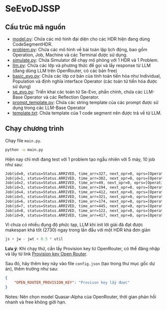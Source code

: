 # SeEvoDJSSP
## Cấu trúc mã nguồn
* [model.py](./model.py): Chứa các mô hình đại diện cho các HDR  hiện đang dùng CodeSegmentHDR.
* [problem.py](./problem.py): Chứa các mô hình về bài toán lập lịch động, bao gồm Operation, Job, Machine và các Terminal được sử dụng.
* [simulate.py](./simulate.py): Chứa Simulator để chạy mô phỏng với 1 HDR và 1 Problem.
* [llm.py](./llm.py): Chứa các lớp và phương thức để gọi và lấy response từ LLM (đang dùng LLM trên OpenRouter, có các bản free)
* [basic_evo.py](./basic_evo.py): Chứa các lớp cơ bản của tính toán tiến hóa như Individual, Population và định
nghĩa interface Operator (các toán tử tiến hóa được sử dụng)
* [se_evo.py](./se_evo.py): Triển khai các toán tử Se-Evo, phần chính, chứa các LLM-Base Operator và các Reflection Operator.
* [prompt_template.py](./prompt_template.py): Chứa các string template của các prompt được sử dụng trong các LLM-Base Operator
* [template.txt](./template.txt): Chứa template của 1 code segment nên được trả về từ LLM.
## Chạy chương trình
Chạy file `main.py`.
```bash
python -u main.py
```

Hiện nay chỉ mới đang test với 1 problem tạo ngẫu nhiên với 5 máy, 10 job như sau:
```txt
Job(id=0, status=Status.ARRIVED, time_arr=327, next_opr=0, oprs=[Operation(deadline=26, available_machines=[1:105.0, 0:559.0, 2:90.0, ])])
Job(id=1, status=Status.ARRIVED, time_arr=302, next_opr=0, oprs=[Operation(deadline=33, available_machines=[0:224.0, ]), Operation(deadline=272, available_machines=[1:666.0, ]), Operation(deadline=991, available_machines=[1:164.0, 3:433.0, 2:349.0, 0:285.0, ]), Operation(deadline=1151, available_machines=[2:95.0, 0:390.0, ])])
Job(id=2, status=Status.ARRIVED, time_arr=49, next_opr=0, oprs=[Operation(deadline=353, available_machines=[0:550.0, 2:128.0, 1:388.0, ]), Operation(deadline=434, available_machines=[2:72.0, 3:47.0, 0:234.0, ]), Operation(deadline=731, available_machines=[1:104.0, ])])   
Job(id=3, status=Status.ARRIVED, time_arr=194, next_opr=0, oprs=[Operation(deadline=465, available_machines=[1:215.0, 3:274.0, 2:664.0, ]), Operation(deadline=539, available_machines=[1:474.0, 0:389.0, ]), Operation(deadline=816, available_machines=[2:235.0, 0:33.0, ])]) 
Job(id=4, status=Status.ARRIVED, time_arr=412, next_opr=0, oprs=[Operation(deadline=411, available_machines=[0:218.0, 3:512.0, 1:406.0, ]), Operation(deadline=1070, available_machines=[1:575.0, 3:552.0, 0:270.0, 2:599.0, ]), Operation(deadline=1509, available_machines=[2:94.0, 0:49.0, 3:113.0, 1:157.0, ])])
Job(id=5, status=Status.ARRIVED, time_arr=321, next_opr=0, oprs=[Operation(deadline=697, available_machines=[0:542.0, 1:258.0, 2:567.0, 3:12.0, ]), Operation(deadline=1394, available_machines=[2:657.0, ])])
Job(id=6, status=Status.ARRIVED, time_arr=174, next_opr=0, oprs=[Operation(deadline=301, available_machines=[1:513.0, 3:183.0, 0:520.0, 2:109.0, ])])
Job(id=7, status=Status.ARRIVED, time_arr=445, next_opr=0, oprs=[Operation(deadline=655, available_machines=[1:166.0, 3:553.0, ]), Operation(deadline=1199, available_machines=[2:501.0, ]), Operation(deadline=1219, available_machines=[2:315.0, ])])
Job(id=8, status=Status.ARRIVED, time_arr=122, next_opr=0, oprs=[Operation(deadline=247, available_machines=[0:498.0, ])])
Job(id=9, status=Status.ARRIVED, time_arr=417, next_opr=0, oprs=[Operation(deadline=546, available_machines=[1:487.0, 2:563.0, ])])  
```

Vì chưa có nhiều đụng độ phức tạp, LLM khi init lời giải đã đạt được makespan khá tốt (2730) ngay trong lần đầu
với một HDR khá đơn giản
```python
js + jw - jwt + 0.5 * util
```

**Lưu ý**:
Khi chạy thử, cần lấy Provision key từ OpenRouter, có thể đăng nhập và lấy từ link [Provision key Open Router](https://openrouter.ai/settings/provisioning-keys).

Sau đó, hãy thêm key này vào file `config.json` (tạo trong thư mục gốc dự án), thêm trường như sau:
```json
{
    "OPEN_ROUTER_PROVISION_KEY": "Provison key lấy được"
}
```

Notes: Nên chọn model Quasar-Alpha của OpenRouter, thời gian phản hồi nhanh và free không giới hạn.